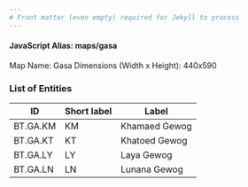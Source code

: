 ```yaml
---
# Front matter (even empty) required for Jekyll to process
---
```


#### JavaScript Alias: maps/gasa

Map Name: Gasa
Dimensions (Width x Height): 440x590

### List of Entities

ID | Short label | Label
---|---|---|
BT.GA.KM|KM|Khamaed Gewog
BT.GA.KT|KT|Khatoed Gewog
BT.GA.LY|LY|Laya Gewog
BT.GA.LN|LN|Lunana Gewog
